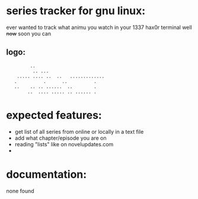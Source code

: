 # series tracker for gnu linux:

ever wanted to track what animu you watch in your 1337 hax0r terminal
well ~~now~~ soon you can

## logo:

```
		 ..
	      .. ...
    ..... .... ..  ..	.............
   .	      .	     ..		     .
   ..	 .. .. ......  ..	     .
	    ..	.... ..... .. ...... .

```


# expected features:
- get list of all series from online or locally in a text file
- add what chapter/episode you are on
- reading "lists" like on novelupdates.com
-

# documentation:

none found
